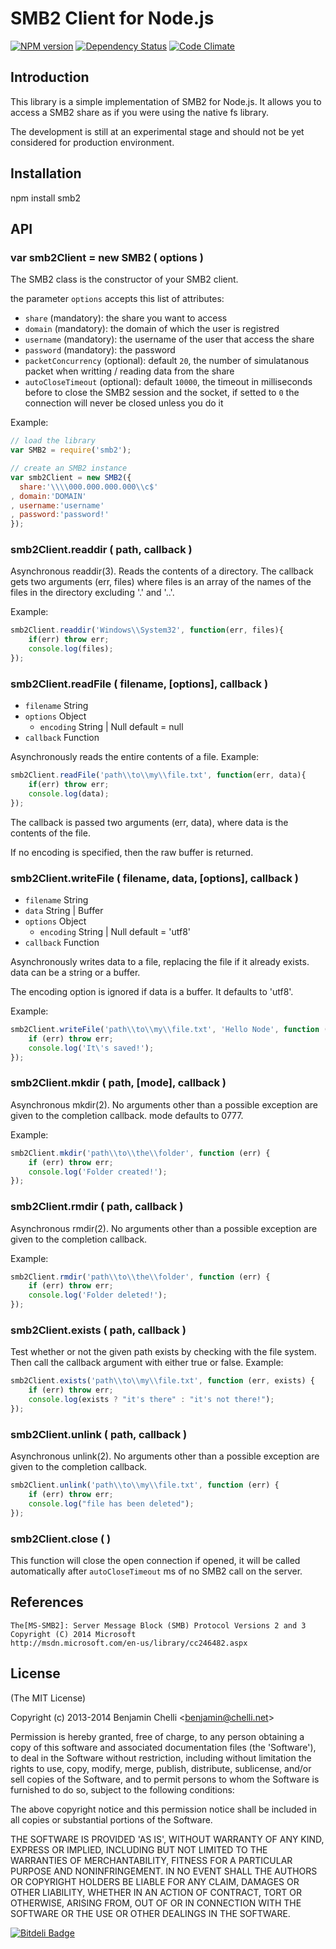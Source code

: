 # SMB2 Client for Node.js

[![NPM version](https://badge.fury.io/js/smb2.png)](http://badge.fury.io/js/smb2) [![Dependency Status](https://david-dm.org/bchelli/node-smb2.png?theme=shields.io)](https://david-dm.org/bchelli/node-smb2) [![Code Climate](https://codeclimate.com/github/bchelli/node-smb2.png)](https://codeclimate.com/github/bchelli/node-smb2)

## Introduction

This library is a simple implementation of SMB2 for Node.js. It allows you to access a SMB2 share as if you were using the native fs library.

The development is still at an experimental stage and should not be yet considered for production environment.

## Installation

npm install smb2

## API

### var smb2Client = new SMB2 ( options )
The SMB2 class is the constructor of your SMB2 client.

the parameter ```options``` accepts this list of attributes:

- ```share``` (mandatory): the share you want to access
- ```domain``` (mandatory): the domain of which the user is registred
- ```username``` (mandatory): the username of the user that access the share
- ```password``` (mandatory): the password
- ```packetConcurrency``` (optional): default ```20```, the number of simulatanous packet when writting / reading data from the share
- ```autoCloseTimeout``` (optional): default ```10000```, the timeout in milliseconds before to close the SMB2 session and the socket, if setted to ```0``` the connection will never be closed unless you do it 

Example:
```javascript
// load the library
var SMB2 = require('smb2');

// create an SMB2 instance
var smb2Client = new SMB2({
  share:'\\\\000.000.000.000\\c$'
, domain:'DOMAIN'
, username:'username'
, password:'password!'
});
```

### smb2Client.readdir ( path, callback )
Asynchronous readdir(3). Reads the contents of a directory. The callback gets two arguments (err, files) where files is an array of the names of the files in the directory excluding '.' and '..'.

Example:
```javascript
smb2Client.readdir('Windows\\System32', function(err, files){
    if(err) throw err;
    console.log(files);
});
```

### smb2Client.readFile ( filename, [options], callback )
- ```filename``` String
- ```options``` Object
    - ```encoding``` String | Null default = null
- ```callback``` Function

Asynchronously reads the entire contents of a file. Example:
```javascript
smb2Client.readFile('path\\to\\my\\file.txt', function(err, data){
    if(err) throw err;
    console.log(data);
});
```
The callback is passed two arguments (err, data), where data is the contents of the file.

If no encoding is specified, then the raw buffer is returned.

### smb2Client.writeFile ( filename, data, [options], callback )
- ```filename``` String
- ```data``` String | Buffer
- ```options``` Object
    - ```encoding``` String | Null default = 'utf8'
- ```callback``` Function

Asynchronously writes data to a file, replacing the file if it already exists. data can be a string or a buffer.

The encoding option is ignored if data is a buffer. It defaults to 'utf8'.

Example:
```javascript
smb2Client.writeFile('path\\to\\my\\file.txt', 'Hello Node', function (err) {
    if (err) throw err;
    console.log('It\'s saved!');
});
```

### smb2Client.mkdir ( path, [mode], callback )
Asynchronous mkdir(2). No arguments other than a possible exception are given to the completion callback. mode defaults to 0777.

Example:
```javascript
smb2Client.mkdir('path\\to\\the\\folder', function (err) {
    if (err) throw err;
    console.log('Folder created!');
});
```

### smb2Client.rmdir ( path, callback )
Asynchronous rmdir(2). No arguments other than a possible exception are given to the completion callback.

Example:
```javascript
smb2Client.rmdir('path\\to\\the\\folder', function (err) {
    if (err) throw err;
    console.log('Folder deleted!');
});
```

### smb2Client.exists ( path, callback )
Test whether or not the given path exists by checking with the file system. Then call the callback argument with either true or false. Example:
```javascript
smb2Client.exists('path\\to\\my\\file.txt', function (err, exists) {
    if (err) throw err;
    console.log(exists ? "it's there" : "it's not there!");
});
```

### smb2Client.unlink ( path, callback )
Asynchronous unlink(2). No arguments other than a possible exception are given to the completion callback.
```javascript
smb2Client.unlink('path\\to\\my\\file.txt', function (err) {
    if (err) throw err;
    console.log("file has been deleted");
});
```

### smb2Client.close ( )
This function will close the open connection if opened, it will be called automatically after ```autoCloseTimeout``` ms of no SMB2 call on the server.

## References

    The[MS-SMB2]: Server Message Block (SMB) Protocol Versions 2 and 3
    Copyright (C) 2014 Microsoft
    http://msdn.microsoft.com/en-us/library/cc246482.aspx

## License

(The MIT License)

Copyright (c) 2013-2014 Benjamin Chelli &lt;benjamin@chelli.net&gt;

Permission is hereby granted, free of charge, to any person obtaining
a copy of this software and associated documentation files (the
'Software'), to deal in the Software without restriction, including
without limitation the rights to use, copy, modify, merge, publish,
distribute, sublicense, and/or sell copies of the Software, and to
permit persons to whom the Software is furnished to do so, subject to
the following conditions:

The above copyright notice and this permission notice shall be
included in all copies or substantial portions of the Software.

THE SOFTWARE IS PROVIDED 'AS IS', WITHOUT WARRANTY OF ANY KIND,
EXPRESS OR IMPLIED, INCLUDING BUT NOT LIMITED TO THE WARRANTIES OF
MERCHANTABILITY, FITNESS FOR A PARTICULAR PURPOSE AND NONINFRINGEMENT.
IN NO EVENT SHALL THE AUTHORS OR COPYRIGHT HOLDERS BE LIABLE FOR ANY
CLAIM, DAMAGES OR OTHER LIABILITY, WHETHER IN AN ACTION OF CONTRACT,
TORT OR OTHERWISE, ARISING FROM, OUT OF OR IN CONNECTION WITH THE
SOFTWARE OR THE USE OR OTHER DEALINGS IN THE SOFTWARE.

[![Bitdeli Badge](https://d2weczhvl823v0.cloudfront.net/bchelli/node-smb2/trend.png)](https://bitdeli.com/free "Bitdeli Badge")

